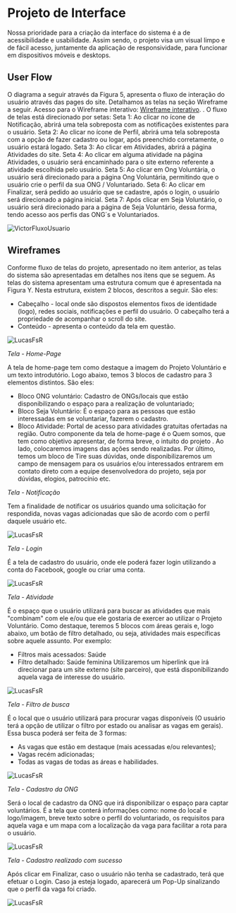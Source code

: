 
# Projeto de Interface

Nossa prioridade para a criação da interface do sistema é a de acessibilidade e usabilidade. Assim sendo, o projeto visa um visual limpo e de fácil acesso, juntamente da aplicação de responsividade, para funcionar em dispositivos móveis e desktops.

## User Flow

O diagrama a seguir através da Figura 5, apresenta o fluxo de interação do usuário através das pages do site. Detalhamos as telas na seção Wireframe a seguir.
Acesso para o Wireframe interativo: [Wireframe interativo](https://marvelapp.com/prototype/iib9edh/screen/89031240).
 . O fluxo de telas está direcionado por setas:
Seta 1: Ao clicar no ícone de Notificação, abrirá uma tela sobreposta com as notificações existentes para o usuário.
Seta 2: Ao clicar no ícone de Perfil, abrirá uma tela sobreposta com a opção de fazer cadastro ou logar, após preenchido corretamente, o usuário estará logado.
Seta 3: Ao clicar em Atividades, abrirá a página Atividades do site.
Seta 4: Ao clicar em alguma atividade na página Atividades, o usuário será encaminhado para o site externo referente a atividade escolhida pelo usuário.
Seta 5: Ao clicar em Ong Voluntária, o usuário será direcionado para a página Ong Voluntária, permitindo que o usuário crie o perfil da sua ONG / Voluntariado.
Seta 6: Ao clicar em Finalizar, será pedido ao usuário que se cadastre, após o login, o usuário será direcionado a página inicial. 
Seta 7: Após clicar em Seja Voluntário, o usuário será direcionado para a página de Seja Voluntário, dessa forma, tendo acesso aos perfis das ONG´s e Voluntariados.


![VictorFluxoUsuario](https://user-images.githubusercontent.com/71721477/196014933-2746fff0-e419-4e00-8e29-a01580483218.png)


## Wireframes

Conforme fluxo de telas do projeto, apresentado no item anterior, as telas do sistema são apresentadas em detalhes nos itens que se seguem. As telas do sistema apresentam uma estrutura comum que é apresentada na Figura Y. Nesta estrutura, existem 2 blocos, descritos a seguir. São eles:
* Cabeçalho - local onde são dispostos elementos fixos de identidade    (logo), redes sociais, notificações e perfil do usuário. O cabeçalho terá a propriedade de acompanhar o scroll do site.
* Conteúdo - apresenta o conteúdo da tela em questão.

![LucasFsR](https://user-images.githubusercontent.com/99758232/195962353-d545f5a0-826b-4942-8874-a48cb554c273.jpeg)

*Tela - Home-Page*

A tela de home-page tem como destaque a imagem do Projeto Voluntário e um texto introdutório.
Logo abaixo, temos 3 blocos de cadastro para 3 elementos distintos. São eles:
* Bloco ONG voluntário: Cadastro de ONGs/locais que estão disponibilizando o espaço para a realização de voluntariado;
* Bloco Seja Voluntário: É o espaço para as pessoas que estão interessadas em se voluntariar, fazerem o cadastro.
*  Bloco Atividade: Portal de acesso para atividades gratuitas ofertadas na região.
Outro componente da tela de home-page é o Quem somos, que tem como objetivo apresentar, de forma breve, o intuito do projeto . Ao lado, colocaremos imagens das ações sendo realizadas.
Por último, temos um bloco de Tire suas dúvidas, onde disponibilizaremos um campo de mensagem para os usuários e/ou interessados entrarem em contato direto com a equipe desenvolvedora do projeto, seja por dúvidas, elogios, patrocínio etc.


*Tela - Notificação*

Tem a finalidade de notificar os usuários quando uma solicitação for respondida, novas vagas adicionadas que são de acordo com o perfil daquele usuário etc.

![LucasFsR](https://user-images.githubusercontent.com/99758232/195962354-00337bcd-8ba3-4c04-964f-bb5ff8fa2305.jpeg)


*Tela - Login*

É a tela de cadastro do usuário, onde ele poderá fazer login utilizando a conta do Facebook, google ou criar uma conta.

![LucasFsR](https://user-images.githubusercontent.com/71721477/196015085-ac12c5c2-afea-450e-b0a7-f5ff656c29b7.png)

*Tela - Atividade*

É o espaço que o usuário utilizará para buscar as atividades que mais "combinam" com ele e/ou que ele gostaria de exercer ao utilizar o Projeto Voluntário.
Como destaque, teremos 5 blocos com áreas gerais e, logo abaixo, um botão de filtro detalhado, ou seja, atividades mais específicas sobre aquele assunto. Por exemplo:
* Filtros mais acessados: Saúde
* Filtro detalhado: Saúde feminina
Utilizaremos um hiperlink que irá direcionar para um site externo (site parceiro), que está disponibilizando aquela vaga de interesse do usuário.

![LucasFsR](https://user-images.githubusercontent.com/99758232/195962356-7f94368d-29e7-497d-93fa-7140f5789fa2.jpeg)

*Tela - Filtro de busca*

É o local que o usuário utilizará para procurar vagas disponíveis (O usuário terá a opção de utilizar o filtro por estado ou analisar as vagas em gerais). Essa busca poderá ser feita de 3 formas:

* As vagas que estão em destaque (mais acessadas e/ou relevantes);
* Vagas recém adicionadas;
* Todas as vagas de todas as áreas e habilidades.

![LucasFsR](https://marvelapp.com/prototype/iib9edh/screen/89031870)

*Tela - Cadastro da ONG*

Será o local de cadastro da ONG que irá disponibilizar o espaço para captar voluntários. É a tela que conterá informações como: nome do local e logo/imagem, breve texto sobre o perfil do voluntariado, os requisitos  para aquela vaga e um mapa com a localização da vaga para facilitar a rota para o usuário. 

![LucasFsR](https://user-images.githubusercontent.com/99758232/195962358-93ca530d-280e-4042-a9d4-7b491217d11e.jpeg)

*Tela - Cadastro realizado com sucesso*

Após clicar em Finalizar, caso o usuário não tenha se cadastrado, terá que efetuar o Login. Caso ja esteja logado, aparecerá um Pop-Up sinalizando que o perfil da vaga foi criado. 

![LucasFsR](https://marvelapp.com/prototype/iib9edh/screen/89031801)








